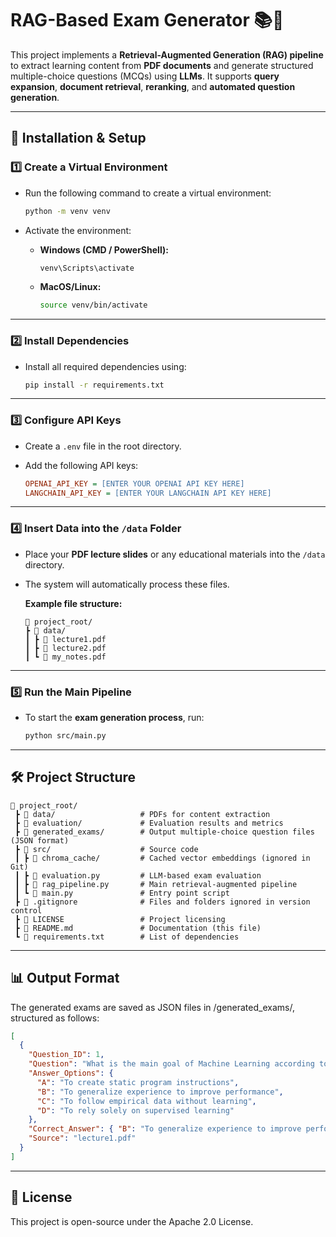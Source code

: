 # **RAG-Based Exam Generator** 📚🤖  

This project implements a **Retrieval-Augmented Generation (RAG) pipeline** to extract learning content from **PDF documents** and generate structured multiple-choice questions (MCQs) using **LLMs**. It supports **query expansion**, **document retrieval**, **reranking**, and **automated question generation**.

---

## **🚀 Installation & Setup**  

### **1️⃣ Create a Virtual Environment**  
- Run the following command to create a virtual environment:  

    ```bash
    python -m venv venv
    ```

- Activate the environment:  
    - **Windows (CMD / PowerShell):**  
        ```bash
        venv\Scripts\activate
        ```
    - **MacOS/Linux:**  
        ```bash
        source venv/bin/activate
        ```

---

### **2️⃣ Install Dependencies**  
- Install all required dependencies using:  

    ```bash
    pip install -r requirements.txt
    ```

---

### **3️⃣ Configure API Keys**  
- Create a `.env` file in the root directory.
- Add the following API keys:  

    ```ini
    OPENAI_API_KEY = [ENTER YOUR OPENAI API KEY HERE]
    LANGCHAIN_API_KEY = [ENTER YOUR LANGCHAIN API KEY HERE]
    ```

---

### **4️⃣ Insert Data into the `/data` Folder**  
- Place your **PDF lecture slides** or any educational materials into the `/data` directory.  
- The system will automatically process these files.

    **Example file structure:**  
    ```plaintext
    📂 project_root/
    ┣ 📂 data/
    ┃ ┣ 📄 lecture1.pdf
    ┃ ┣ 📄 lecture2.pdf
    ┃ ┗ 📄 my_notes.pdf
    ```

---

### **5️⃣ Run the Main Pipeline**  
- To start the **exam generation process**, run:

    ```bash
    python src/main.py
    ```

---

## **🛠 Project Structure**  
```plaintext
📂 project_root/
 ┣ 📂 data/                   # PDFs for content extraction
 ┣ 📂 evaluation/             # Evaluation results and metrics
 ┣ 📂 generated_exams/        # Output multiple-choice question files (JSON format)
 ┣ 📂 src/                    # Source code
 ┃ ┣ 📂 chroma_cache/         # Cached vector embeddings (ignored in Git)
 ┃ ┣ 📜 evaluation.py         # LLM-based exam evaluation
 ┃ ┣ 📜 rag_pipeline.py       # Main retrieval-augmented pipeline
 ┃ ┗ 📜 main.py               # Entry point script
 ┣ 📜 .gitignore              # Files and folders ignored in version control
 ┣ 📜 LICENSE                 # Project licensing
 ┣ 📜 README.md               # Documentation (this file)
 ┗ 📜 requirements.txt        # List of dependencies

```

---

## **📊 Output Format**  
The generated exams are saved as JSON files in /generated_exams/, structured as follows:
```json
[
  {
    "Question_ID": 1,
    "Question": "What is the main goal of Machine Learning according to Mitchell (1997)?",
    "Answer_Options": {
      "A": "To create static program instructions",
      "B": "To generalize experience to improve performance",
      "C": "To follow empirical data without learning",
      "D": "To rely solely on supervised learning"
    },
    "Correct_Answer": { "B": "To generalize experience to improve performance" },
    "Source": "lecture1.pdf"
  }
]

```

---

## **📜 License**  
This project is open-source under the Apache 2.0 License.
